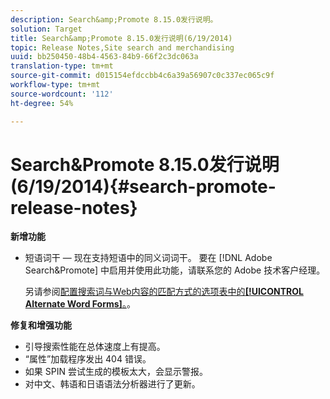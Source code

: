 ```yaml
---
description: Search&amp;Promote 8.15.0发行说明。
solution: Target
title: Search&amp;Promote 8.15.0发行说明(6/19/2014)
topic: Release Notes,Site search and merchandising
uuid: bb250450-48b4-4563-84b9-66f2c3dc063a
translation-type: tm+mt
source-git-commit: d015154efdccbb4c6a39a56907c0c337ec065c9f
workflow-type: tm+mt
source-wordcount: '112'
ht-degree: 54%

---
```



# Search&amp;Promote 8.15.0发行说明(6/19/2014){#search-promote-release-notes}

**新增功能**

* 短语词干 — 现在支持短语中的同义词词干。  要在 [!DNL Adobe Search&Promote] 中启用并使用此功能，请联系您的 Adobe 技术客户经理。

   另请参阅[配置搜索词与Web内容的匹配方式的选项表中的&#x200B;**[!UICONTROL Alternate Word Forms]**。](../c-about-linguistics-menu/c-about-words-and-language.md#task_351A9144A51F4B41923BDBACDEF3B616)。

**修复和增强功能**

* 引导搜索性能在总体速度上有提高。
* “属性”加载程序发出 404 错误。
* 如果 SPIN 尝试生成的模板太大，会显示警报。
* 对中文、韩语和日语语法分析器进行了更新。

